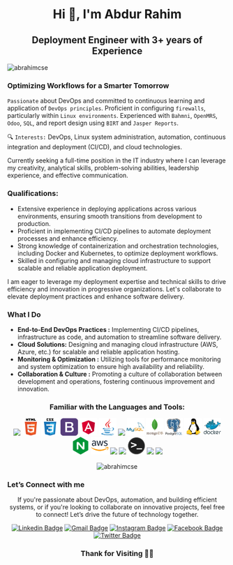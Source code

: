 <h1 align="center">Hi 👋, I'm Abdur Rahim</h1>
<h2 align="center">Deployment Engineer with 3+ years of Experience</h2>

<p align="left"> <img src="https://komarev.com/ghpvc/?username=abrahimcse&label=Profile%20views&color=0e75b6&style=flat" alt="abrahimcse" /> </p>

### Optimizing Workflows for a Smarter Tomorrow

`Passionate` about DevOps and committed to continuous learning and application of `DevOps principles`. Proficient in configuring `firewalls`, particularly within `Linux environments`. Experienced with `Bahmni`, `OpenMRS`, `Odoo`, `SQL`, and report design using `BIRT` and `Jasper Reports`.

🔍 `Interests:` DevOps, Linux system administration, automation, continuous integration and deployment (CI/CD), and cloud technologies.

Currently seeking a full-time position in the IT industry where I can leverage my creativity, analytical skills, problem-solving abilities, leadership experience, and effective communication.
### Qualifications:
- Extensive experience in deploying applications across various environments, ensuring smooth transitions from development to production.
- Proficient in implementing CI/CD pipelines to automate deployment processes and enhance efficiency.
- Strong knowledge of containerization and orchestration technologies, including Docker and Kubernetes, to optimize deployment workflows.
- Skilled in configuring and managing cloud infrastructure to support scalable and reliable application deployment.
  
I am eager to leverage my deployment expertise and technical skills to drive efficiency and innovation in progressive organizations. Let's collaborate to elevate deployment practices and enhance software delivery.

### What I Do
- **End-to-End DevOps Practices :** Implementing CI/CD pipelines, infrastructure as code, and automation to streamline software delivery.
- **Cloud Solutions:** Designing and managing cloud infrastructure (AWS, Azure, etc.) for scalable and reliable application hosting.
- **Monitoring & Optimization :** Utilizing tools for performance monitoring and system optimization to ensure high availability and reliability.
- **Collaboration & Culture :** Promoting a culture of collaboration between development and operations, fostering continuous improvement and innovation.

<h3 align="center">Familiar with the Languages and Tools:</h3>

<p align="center">
<div align="center">
<code><img height="40" src="https://www.vectorlogo.zone/logos/git-scm/git-scm-icon.svg" ></code>
<code><img height="40" src= "https://raw.githubusercontent.com/devicons/devicon/master/icons/html5/html5-original-wordmark.svg"></code>
<code><img height="40" src="https://raw.githubusercontent.com/devicons/devicon/master/icons/css3/css3-original-wordmark.svg" ></code>
<code><img height="40" src= "https://raw.githubusercontent.com/github/explore/80688e429a7d4ef2fca1e82350fe8e3517d3494d/topics/bootstrap/bootstrap.png"></code>
<code><img height="40" src="https://raw.githubusercontent.com/github/explore/80688e429a7d4ef2fca1e82350fe8e3517d3494d/topics/angular/angular.png"></code>
<code><img height="40" src= "https://raw.githubusercontent.com/devicons/devicon/master/icons/java/java-original.svg"></code>
<code><img height="40" src= "https://www.vectorlogo.zone/logos/springio/springio-icon.svg"></code>
<code><img height="40" src= "https://raw.githubusercontent.com/devicons/devicon/master/icons/mysql/mysql-original-wordmark.svg"></code>
<code><img height="40" src="https://raw.githubusercontent.com/devicons/devicon/master/icons/mongodb/mongodb-original-wordmark.svg" ></code>
<code><img height="40" src= "https://raw.githubusercontent.com/devicons/devicon/master/icons/postgresql/postgresql-original-wordmark.svg"></code>
<code><img height="40" src= "https://raw.githubusercontent.com/devicons/devicon/master/icons/linux/linux-original.svg"></code>
<code><img height="40" src= "https://raw.githubusercontent.com/devicons/devicon/master/icons/docker/docker-original-wordmark.svg"></code>
<code><img height="40" src= "https://raw.githubusercontent.com/devicons/devicon/master/icons/nginx/nginx-original.svg"></code>
<code><img height="40" src="https://raw.githubusercontent.com/devicons/devicon/master/icons/amazonwebservices/amazonwebservices-original-wordmark.svg" ></code>
<code><img height="40" src= "https://bashlogo.com/img/logo/jpg/full_colored_light.jpg"></code>
<code><img height="40" src= "https://www.vectorlogo.zone/logos/vagrantup/vagrantup-icon.svg"></code>
<code><img height="40" src= "https://raw.githubusercontent.com/github/explore/80688e429a7d4ef2fca1e82350fe8e3517d3494d/topics/terminal/terminal.png"></code>
<code><img height="40" src= "https://www.vectorlogo.zone/logos/jenkins/jenkins-icon.svg"></code>
<code><img height="40" src= "https://www.vectorlogo.zone/logos/kubernetes/kubernetes-icon.svg"></code>
</div></p>

<div align="center">
<p><img align="center" src="https://github-readme-stats.vercel.app/api/top-langs?username=abrahimcse&show_icons=true&locale=en&layout=compact" alt="abrahimcse" /></p>
</div>


### Let’s Connect with me
<div align="center">
  <p align="center">
If you're passionate about DevOps, automation, and building efficient systems, or if you're looking to collaborate on innovative projects, feel free to connect! Let’s drive the future of technology together.
	
   [![Linkedin Badge](https://img.shields.io/badge/-abrahimcse-blue?style=flat-square&logo=Linkedin&logoColor=white&link=https://www.linkedin.com/in/abrahimcse/)](https://www.linkedin.com/in/abrahimcse/) 
   [![Gmail Badge](https://img.shields.io/badge/-abrahimcse-c14438?style=flat-square&logo=Gmail&logoColor=white&link=mailto:abrahimcse@gmail.com)](mailto:abrahimcse@gmail.com)
   [![Instagram Badge](https://img.shields.io/badge/-abrahimcse-purple?style=flat&logo=instagram&logoColor=white&link=https://instagram.com/abrahimcse1/)](https://instagram.com/abrahimcse1/) 
   [![Facebook Badge](https://img.shields.io/badge/-abrahimcse-036be4?style=flat-square&logo=Facebook&logoColor=white&link=https://www.facebook.com/abrahimcse/)](https://www.facebook.com/abrahimcse/)
	[![Twitter Badge](https://img.shields.io/badge/-@abrahimcse-1ca0f1?style=flat-square&labelColor=1ca0f1&logo=twitter&logoColor=white&link=https://twitter.com/abrahimcse)](https://twitter.com/abrahimcse)
  </p>
</div>
<div align="center">
  
### Thank for Visiting 🏃‍♂️

</div>

